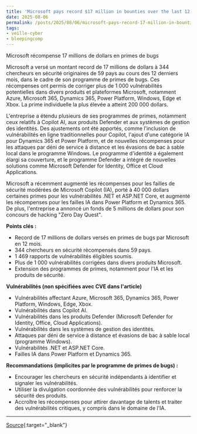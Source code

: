 ```yaml
---
title: 'Microsoft pays record $17 million in bounties over the last 12 months'
date: 2025-08-06
permalink: /posts/2025/08/06/microsoft-pays-record-17-million-in-bounties-over-the-last-12-months/
tags:
- veille-cyber
- bleepingcomp
---
```

Microsoft récompense 17 millions de dollars en primes de bugs

Microsoft a versé un montant record de 17 millions de dollars à 344 chercheurs en sécurité originaires de 59 pays au cours des 12 derniers mois, dans le cadre de son programme de primes de bugs. Ces récompenses ont permis de corriger plus de 1 000 vulnérabilités potentielles dans divers produits et plateformes Microsoft, notamment Azure, Microsoft 365, Dynamics 365, Power Platform, Windows, Edge et Xbox. La prime individuelle la plus élevée a atteint 200 000 dollars.

L'entreprise a étendu plusieurs de ses programmes de primes, notamment ceux relatifs à Copilot AI, aux produits Defender et aux systèmes de gestion des identités. Des ajustements ont été apportés, comme l'inclusion de vulnérabilités en ligne traditionnelles pour Copilot, l'ajout d'une catégorie IA pour Dynamics 365 et Power Platform, et de nouvelles récompenses pour les attaques par déni de service à distance et les évasions de bac à sable local dans le programme Windows. Le programme d'identité a également élargi sa couverture, et le programme Defender a intégré de nouvelles solutions comme Microsoft Defender for Identity, Office et Cloud Applications.

Microsoft a récemment augmenté les récompenses pour les failles de sécurité modérées de Microsoft Copilot (IA), porté à 40 000 dollars certaines primes pour les vulnérabilités .NET et ASP.NET Core, et augmenté les récompenses pour les failles IA dans Power Platform et Dynamics 365. De plus, l'entreprise a annoncé un fonds de 5 millions de dollars pour son concours de hacking "Zero Day Quest".

**Points clés :**

*   Record de 17 millions de dollars versés en primes de bugs par Microsoft en 12 mois.
*   344 chercheurs en sécurité récompensés dans 59 pays.
*   1 469 rapports de vulnérabilités éligibles soumis.
*   Plus de 1 000 vulnérabilités corrigées dans divers produits Microsoft.
*   Extension des programmes de primes, notamment pour l'IA et les produits de sécurité.

**Vulnérabilités (non spécifiées avec CVE dans l'article)**

*   Vulnérabilités affectant Azure, Microsoft 365, Dynamics 365, Power Platform, Windows, Edge, Xbox.
*   Vulnérabilités dans Copilot AI.
*   Vulnérabilités dans les produits Defender (Microsoft Defender for Identity, Office, Cloud Applications).
*   Vulnérabilités dans les systèmes de gestion des identités.
*   Attaques par déni de service à distance et évasions de bac à sable local (programme Windows).
*   Vulnérabilités .NET et ASP.NET Core.
*   Failles IA dans Power Platform et Dynamics 365.

**Recommandations (implicites par le programme de primes de bugs) :**

*   Encourager les chercheurs en sécurité indépendants à identifier et signaler les vulnérabilités.
*   Utiliser la divulgation coordonnée des vulnérabilités pour renforcer la sécurité des produits.
*   Accroître les récompenses pour attirer davantage de talents et traiter des vulnérabilités critiques, y compris dans le domaine de l'IA.

---
[Source](https://www.bleepingcomputer.com/news/microsoft/microsoft-pays-record-17-million-in-bounties-over-the-last-12-months/){:target="_blank"}
